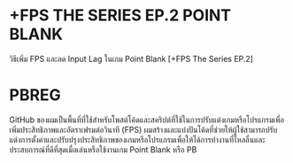 # +FPS THE SERIES EP.2 POINT BLANK
วิธีเพิ่ม FPS และลด Input Lag ในเกม Point Blank [+FPS The Series EP.2] 

# PBREG

GitHub ของผมเป็นพื้นที่ที่ใช้สำหรับโพสต์โค้ดและสคริปต์ที่ใช้ในการปรับแต่งเกมหรือโปรแกรมเพื่อเพิ่มประสิทธิภาพและอัตราเฟรมต่อวินาที (FPS) ผมสร้างและแบ่งปันโค้ดที่ช่วยให้ผู้ใช้สามารถปรับแต่งการตั้งค่าและปรับปรุงประสิทธิภาพของเกมหรือโปรแกรมเพื่อให้ได้การทำงานที่ไหลลื่นและประสบการณ์ที่ดีที่สุดเมื่อเล่นหรือใช้งานเกม Point Blank หรือ PB
